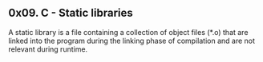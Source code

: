 0x09. C - Static libraries
--------------------------
A static library is a file containing a collection of object files (*.o) that are linked into the program during the linking phase of compilation and are not relevant during runtime.

